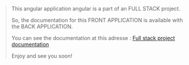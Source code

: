 >This angular application angular is a part of an FULL STACK project.
>
> So, the documentation for this FRONT APPLICATION is available with the BACK APPLICATION.
> 
> You can see the documentation at this adresse :
> [Full stack project documentation](https://github.com/noelmaurice/full_stack_jee_spring_security_jwt/blob/master/README.md)
> 
> Enjoy and see you soon!
>
